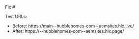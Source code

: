 Fix #<gh-issue-id>

Test URLs:
- Before: https://main--hubblehomes-com--aemsites.hlx.live/
- After: https://<branch>--hubblehomes-com--aemsites.hlx.page/
